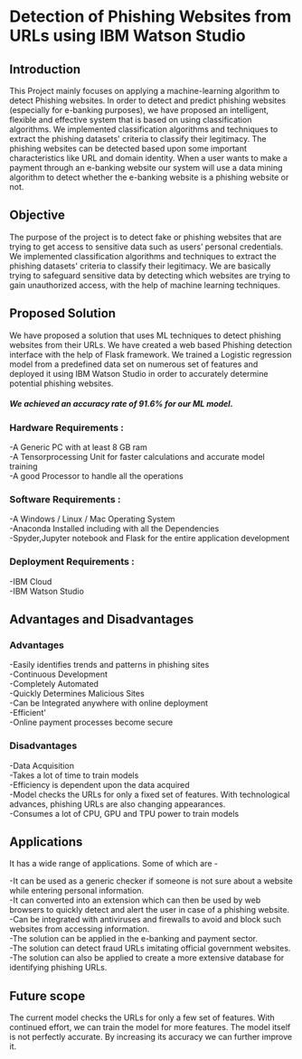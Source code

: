 # Detection of Phishing Websites from URLs using IBM Watson Studio

## Introduction
This Project mainly focuses on applying a machine-learning algorithm to detect Phishing websites.
In order to detect and predict phishing websites (especially for e-banking purposes), we have proposed an intelligent, flexible and effective system that is based on using classification algorithms.  We implemented classification algorithms and techniques to extract the phishing datasets' criteria to classify their legitimacy. The phishing websites can be detected based upon some important characteristics like URL and domain identity. When a user wants to make a payment through an e-banking website our system will use a data mining algorithm to detect whether the e-banking website is a phishing website or not.


## Objective
The purpose of the project is to detect fake or phishing websites that are trying to get access to sensitive data such as users’ personal credentials.  We implemented classification algorithms and techniques to extract the phishing datasets' criteria to classify their legitimacy. We are basically trying to safeguard sensitive data by detecting which websites are trying to gain unauthorized access, with the help of machine learning techniques. 

## Proposed Solution
We have proposed a solution that uses ML techniques to detect phishing websites from their URLs. We have created a web based Phishing detection interface with the help of Flask framework. We trained a Logistic regression model from a predefined data set on numerous set of features and deployed it using IBM Watson Studio in order to accurately determine potential phishing websites.

##### We achieved an accuracy rate of 91.6% for our ML model. 

### Hardware Requirements :
  -A Generic PC with at least 8 GB ram </br>
  -A Tensorprocessing Unit for faster calculations and accurate model training</br>
  -A good Processor to handle all the operations </br>

### Software Requirements :
  -A Windows / Linux / Mac Operating System</br>
  -Anaconda Installed including with all the Dependencies</br>
  -Spyder,Jupyter notebook and Flask for the entire application development</br>
  
### Deployment Requirements :
  -IBM Cloud</br>
  -IBM Watson Studio</br>
  
## Advantages and Disadvantages

### Advantages
  -Easily identifies trends and patterns in phishing sites</br>
  -Continuous Development</br>
  -Completely Automated</br>
  -Quickly Determines Malicious Sites</br>
  -Can be Integrated anywhere with online deployment</br>
  -Efficient'</br>
  -Online payment processes become secure</br>

### Disadvantages
  -Data Acquisition</br>
  -Takes a lot of time to train models</br>
  -Efficiency is dependent upon the data acquired</br>
  -Model checks the URLs for only a fixed set of features. With technological advances, phishing URLs are also changing appearances.</br>
  -Consumes a lot of CPU, GPU and TPU power to train models</br>

## Applications

It has a wide range of applications. Some of which are - 

  -It can be used as a generic checker if someone is not sure about a website while entering personal information.</br>
  -It can converted into an extension which can then be used by web browsers to quickly detect and alert the user in case of a phishing website.</br>
  -Can be integrated with antiviruses and firewalls to avoid and block such websites from accessing information.</br>
  -The solution can be applied in the e-banking and payment sector.</br>
  -The solution can detect fraud URLs imitating official government websites.</br>
  -The solution can also be applied to create a more extensive database for identifying phishing URLs.</br>
  
## Future scope

The current model checks the URLs for only a few set of features. With continued effort, we can train the model for more features. The model itself is not perfectly accurate. By increasing its accuracy we can further improve it.





